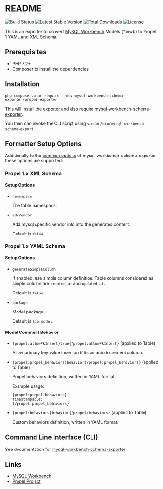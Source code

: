 # README

![Build Status](https://github.com/mysql-workbench-schema-exporter/propel1-exporter/actions/workflows/continuous-integration.yml/badge.svg)
[![Latest Stable Version](https://poser.pugx.org/mysql-workbench-schema-exporter/propel1-exporter/v/stable.svg)](https://packagist.org/packages/mysql-workbench-schema-exporter/propel1-exporter)
[![Total Downloads](https://poser.pugx.org/mysql-workbench-schema-exporter/propel1-exporter/downloads.svg)](https://packagist.org/packages/mysql-workbench-schema-exporter/propel1-exporter) 
[![License](https://poser.pugx.org/mysql-workbench-schema-exporter/propel1-exporter/license.svg)](https://packagist.org/packages/mysql-workbench-schema-exporter/propel1-exporter)

This is an exporter to convert [MySQL Workbench](http://www.mysql.com/products/workbench/) Models (\*.mwb) to Propel 1 YAML and XML Schema.

## Prerequisites

  * PHP 7.2+
  * Composer to install the dependencies

## Installation

```
php composer.phar require --dev mysql-workbench-schema-exporter/propel-exporter
```

This will install the exporter and also require [mysql-workbench-schema-exporter](https://github.com/mysql-workbench-schema-exporter/mysql-workbench-schema-exporter).

You then can invoke the CLI script using `vendor/bin/mysql-workbench-schema-export`.

## Formatter Setup Options

Additionally to the [common options](https://github.com/mysql-workbench-schema-exporter/mysql-workbench-schema-exporter#configuring-mysql-workbench-schema-exporter) of mysql-workbench-schema-exporter these options are supported:

### Propel 1.x XML Schema

#### Setup Options

  * `namespace`

    The table namespace.

  * `addVendor`

    Add mysql specific vendor info into the generated content.

    Default is `false`.

### Propel 1.x YAML Schema

#### Setup Options

  * `generateSimpleColumn`

    If enabled, use simple column definition. Table columns considered as simple column are
    `created_at` and `updated_at`.

    Default is `false`.

  * `package`

    Model package.

    Default is `lib.model`.

#### Model Comment Behavior

  * `{propel:allowPkInsert}true{/propel:allowPkInsert}` (applied to Table)

    Allow primary key value insertion if its an auto increment column.

  * `{propel:propel_behaviors}behavior{/propel:propel_behaviors}` (applied to Table)

    Propel behaviors definition, written in YAML format.

    Example usage:

        {propel:propel_behaviors}
        timestampable:
        {/propel:propel_behaviors}

  * `{propel:behaviors}behavior{/propel:behaviors}` (applied to Table)

    Custom behaviors definition, written in YAML format.

## Command Line Interface (CLI)

See documentation for [mysql-workbench-schema-exporter](https://github.com/mysql-workbench-schema-exporter/mysql-workbench-schema-exporter#command-line-interface-cli)

## Links

  * [MySQL Workbench](http://wb.mysql.com/)
  * [Propel Project](http://propelorm.org/)
